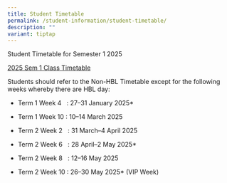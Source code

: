 ```yaml
---
title: Student Timetable
permalink: /student-information/student-timetable/
description: ""
variant: tiptap
---
```

<p>Student Timetable for Semester 1 2025</p>
<p><a href="/files/2025_Sem_1_Class_Timetable_Final.pdf" rel="noopener nofollow" target="_blank">2025 Sem 1 Class Timetable</a>
</p>
<p>Students should refer to the Non-HBL Timetable except for the following
weeks whereby there are HBL day:</p>
<ul data-tight="true" class="tight">
<li>
<p>Term 1 Week 4&nbsp;&nbsp; : 27–31 January 2025*</p>
</li>
<li>
<p>Term 1 Week 10 : 10–14 March 2025</p>
</li>
<li>
<p>Term 2 Week 2&nbsp;&nbsp; : 31 March–4 April 2025</p>
</li>
<li>
<p>Term 2 Week 6&nbsp;&nbsp; : 28 April–2 May 2025*</p>
</li>
<li>
<p>Term 2 Week 8&nbsp;&nbsp; : 12–16 May 2025</p>
</li>
<li>
<p>Term 2 Week 10 : 26–30 May 2025* (VIP Week)</p>
</li>
</ul>
<p></p>
<p></p>
<p></p>